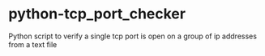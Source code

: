 # python-tcp_port_checker
Python script to verify a single tcp port is open on a group of ip addresses from a text file
